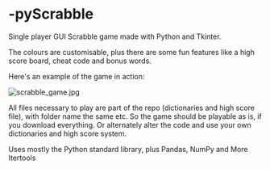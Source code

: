 # -pyScrabble
Single player GUI Scrabble game made with Python and Tkinter.

The colours are customisable, plus there are some fun features like a high score board, cheat code and bonus words.

Here's an example of the game in action:

![scrabble_game.jpg](https://github.com/CZboop/-pyScrabble/blob/main/scrabble_game.jpg)

All files necessary to play are part of the repo (dictionaries and high score file), with folder name the same etc. So the game should be playable as is, if you download everything. Or alternately alter the code and use your own dictionaries and high score system. 

Uses mostly the Python standard library, plus Pandas, NumPy and More Itertools
